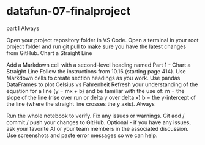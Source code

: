# datafun-07-finalproject
part I
Always

Open your project repository folder in VS Code. 
Open a terminal in your root project folder and run git pull to make sure you have the latest changes from GitHub. 
Chart a Straight Line

Add a Markdown cell with a second-level heading named Part 1 - Chart a Straight Line
Follow the instructions from 10.16 (starting page 414).
Use Markdown cells to create section headings as you work. 
Use pandas DataFrames to plot Celsius vs Fahrenheit 
Refresh your understanding of the equation for a line (y = mx + b) and be familiar with the use of:
m = the slope of the line (rise over run or delta y over delta x)
b = the y-intercept of the line (where the straight line crosses the y axis). 
Always

Run the whole notebook to verify. Fix any issues or warnings.
Git add / commit / push your changes to GitHub. 
Optional - if you have any issues, ask your favorite AI or your team members in the associated discussion. Use screenshots and paste error messages so we can help. 

